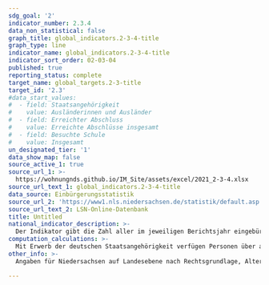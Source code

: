 ```yaml
---
sdg_goal: '2'
indicator_number: 2.3.4
data_non_statistical: false
graph_title: global_indicators.2-3-4-title
graph_type: line
indicator_name: global_indicators.2-3-4-title
indicator_sort_order: 02-03-04
published: true
reporting_status: complete
target_name: global_targets.2-3-title
target_id: '2.3'
#data_start_values:
#  - field: Staatsangehörigkeit
#    value: Ausländerinnen und Ausländer
#  - field: Erreichter Abschluss
#    value: Erreichte Abschlüsse insgesamt
#  - field: Besuchte Schule
#    value: Insgesamt
un_designated_tier: '1'
data_show_map: false
source_active_1: true
source_url_1: >-
  https://wohnungnds.github.io/IM_Site/assets/excel/2021_2-3-4.xlsx
source_url_text_1: global_indicators.2-3-4-title
data_source: Einbürgerungsstatistik
source_url_2: 'https://www1.nls.niedersachsen.de/statistik/default.asp'
source_url_text_2: LSN-Online-Datenbank
title: Untitled
national_indicator_description: >-
  Der Indikator gibt die Zahl aller im jeweiligen Berichtsjahr eingebürgerten Personen nach den 20 häufigsten Staatsangehörigkeiten der 2020 in Niedersachsen lebenden Ausländerinnen und Ausländer wieder und stellt diese ins Verhältnis zur Anzahl der ausländischen Bevölkerung mit der jeweiligen Staatsangehörigkeit. Als Einbürgerung wird der Erwerb der deutschen Staatsangehörigkeit durch einen ausländischen Staatsangehörigen auf Grundlage eines Antrages bezeichnet.
computation_calculations: >-
  Mit Erwerb der deutschen Staatsangehörigkeit verfügen Personen über alle staatsbürgerlichen Rechte und Partizipationsmöglichkeiten. Mit der Einbürgerung werden ausländische Personen zu deutschen Staatsbürgerinnen und Staatsbürgern. Sie werden in Statistiken auch dann nicht mehr als Ausländerin oder Ausländer nachgewiesen, wenn ihre bisherige Staatsangehörigkeit fortbesteht. Seit dem 01.08.1999 erwerben Spätaussiedlerinnen und Spätaussiedler die deutsche Staatsangehörigkeit kraft Gesetzes und werden daher nicht mehr in der Einbürgerungsstatistik erfasst. Bei der Interpretation der Anzahl der Einbürgerungen der betreffenden Staatsangehörigkeit ist zudem zu beachten, dass diese Zahl nicht danach unterscheidet, ob diese die rechtlichen Voraussetzungen für eine Einbürgerung erfüllen.
other_info: >-
  Angaben für Niedersachsen auf Landesebene nach Rechtsgrundlage, Alter und Aufenthaltsdauer sind verfügbar in der <a href="https://www1.nls.niedersachsen.de/statistik/default.asp" target="_blank">LSN-Online Datenbank</a> (Statistische Erhebung > 106 Einbürgerungen). Weitere Angaben sind zu finden in dem jährlichen <a href="https://www.statistik.niedersachsen.de/startseite/veroffentlichungen/statistische_berichte/statistische-berichte-niedersachsen-87713.html" target="_blank">Statistische Bericht</a> A I 9 Einbürgerungen veröffentlicht in den <a href="https://www.statistik.niedersachsen.de/startseite/veroffentlichungen/statistische_monatshefte/statistische-monatshefte-niedersachsen-87704.html" target="_blank">Statistischen Monatsheften</a> des LSN. Weitere methodische Erläuterungen und bundesweite Ergebnisse sind zu finden in: Statistisches Bundesamt: Fachserie 1 Reihe 2.1, Bevölkerung und Erwerbstätigkeit, Einbürgerungen (erscheint jährlich).

---
```

